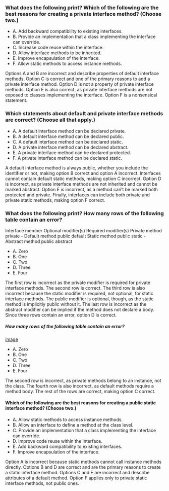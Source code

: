 ### What does the following print? Which of the following are the best reasons for creating a private interface method? (Choose two.)

*  A. Add backward compatibility to existing interfaces.
*  B. Provide an implementation that a class implementing the interface can override.
*  C. Increase code reuse within the interface.
*  D. Allow interface methods to be inherited.
*  E. Improve encapsulation of the interface.
*  F. Allow static methods to access instance methods.

Options A and B are incorrect and describe properties of default interface methods.
Option C is correct and one of the primary reasons to add a private interface method.
Option D is not a property of private interface methods.
Option E is also correct, as private interface methods are not exposed to classes implementing the interface.
Option F is a nonsensical statement.

### Which statements about default and private interface methods are correct? (Choose all that apply.)
* A. A default interface method can be declared private.
* B. A default interface method can be declared public.
* C. A default interface method can be declared static.
* D. A private interface method can be declared abstract.
* E. A private interface method can be declared protected.
* F. A private interface method can be declared static.

A default interface method is always public, whether you include the identifier or not, making option B correct and option A incorrect.
Interfaces cannot contain default static methods, making option C incorrect.
Option D is incorrect, as private interface methods are not inherited and cannot be marked abstract.
Option E is incorrect, as a method can’t be marked both protected and private.
Finally, interfaces can include both private and private static methods, making option F correct.

### What does the following print? How many rows of the following table contain an error?

Interface member	Optional modifier(s)	   Required modifier(s)
Private method	     private	              -
Default method	     public	                 default
Static method	     public static	          -
Abstract method	      public	               abstract

* A. Zero
* B. One
* C. Two
* D. Three
* E. Four

The first row is incorrect as the private modifier is required for private interface methods.
The second row is correct.
The third row is also incorrect because the static modifier is required,
not optional, for static interface methods.
The public modifier is optional, though, as the static method is implicitly public without it.
The last row is incorrect as the abstract modifier can be implied if the method does not declare a body.
Since three rows contain an error, option D is correct.

##### How many rows of the following table contain an error?
[image](./images/interfaces-modifiers.png)
*  A. Zero
*  B. One
*  C. Two
*  D. Three
*  E. Four

The second row is incorrect, as private methods belong to an instance, not the class.
The fourth row is also incorrect, as default methods require a method body.
The rest of the rows are correct, making option C correct.

#### Which of the following are the best reasons for creating a public static interface method? (Choose two.)
* A. Allow static methods to access instance methods.
* B. Allow an interface to define a method at the class level.
* C. Provide an implementation that a class implementing the interface can override.
* D. Improve code reuse within the interface.
* E. Add backward compatibility to existing interfaces.
* F. Improve encapsulation of the interface.

Option A is incorrect because static methods cannot
call instance methods directly.
Options B and D are correct and are the primary
reasons to create a static interface method.
Options C and E are incorrect and describe attributes of a default method.
Option F applies only to private static interface methods, not public ones.
